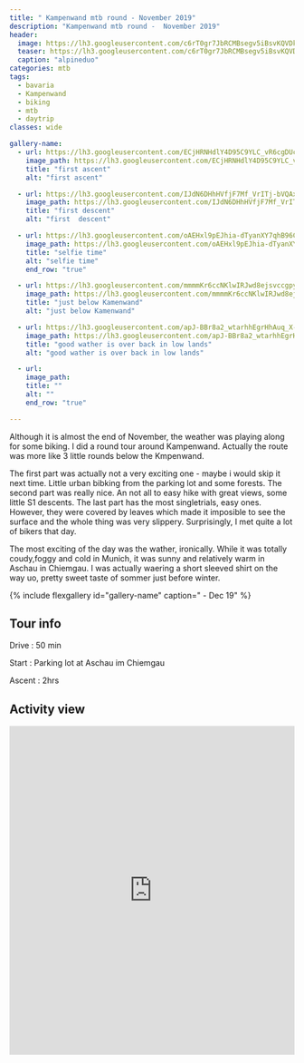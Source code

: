 ```yaml
---
title: " Kampenwand mtb round - November 2019"
description: "Kampenwand mtb round -  November 2019"
header:
  image: https://lh3.googleusercontent.com/c6rT0gr7JbRCMBsegv5iBsvKQVDkPwrhCrbRErCrslpoxl2JsEXTJhDjpQhAMojSLLbWrkJc8B4Fyuhtn5-tvp9peZgCyQqHp8jeg8F_Hho59-meLL6xmC1kWLCiwQYUiihVGfv5NyxlRz5v5fi3hB51x85maNUxDEPajoERB-916iS0_emnNCylexWiGmBsLg0HedxjSRYV6_swW8n7_R-0VpVN6fj0ekgCi-FGIltowwFYTu9quBGXEeXy7CS4_nTm5fO6R-k-N0F_Yb0hHwQt-Zdcw8gpfILTIFBDW-jYoad_-YVC938iY0AmfTrNgC8Wj8TUJn6YMZc_M76r5avchMfmmiVpPTCEngXghY_VsExGWNsX4EughIZo2yfvOChM-H6vxXJx3AdeSht3Onaw10pNwWfebjvohwBLPWdw2EczJK5CcqmqmME4_lMUJQF5RJtB0G1JesYBXAGG8DGqHyKq4flaSKwYrCBvbVHXxa58efhi5xjwJE2fiucAzgMOOXhASME9WUOTJ9GKBbtkOs4kZQThCu4E0Q1U8fWuTiG4MHLTUv2gvj9Xow928LY2ozEa5di3gPiN9eA1gSMSrC9OaiU3yhY5kWnruSd4t0czlU0BxvQGLrmdSRqWtWYDFxAiz6XfYtLgp7jifm00N4JdZwPiJsHR6qXH_n6Jz0i9bkYoeQmPTkY8F72BlvIKzFFeBs9pQ2mH4PAFwMf4_QLV5d4dmBLiDXMkLSiiDd8=w953-h714-no
  teaser: https://lh3.googleusercontent.com/c6rT0gr7JbRCMBsegv5iBsvKQVDkPwrhCrbRErCrslpoxl2JsEXTJhDjpQhAMojSLLbWrkJc8B4Fyuhtn5-tvp9peZgCyQqHp8jeg8F_Hho59-meLL6xmC1kWLCiwQYUiihVGfv5NyxlRz5v5fi3hB51x85maNUxDEPajoERB-916iS0_emnNCylexWiGmBsLg0HedxjSRYV6_swW8n7_R-0VpVN6fj0ekgCi-FGIltowwFYTu9quBGXEeXy7CS4_nTm5fO6R-k-N0F_Yb0hHwQt-Zdcw8gpfILTIFBDW-jYoad_-YVC938iY0AmfTrNgC8Wj8TUJn6YMZc_M76r5avchMfmmiVpPTCEngXghY_VsExGWNsX4EughIZo2yfvOChM-H6vxXJx3AdeSht3Onaw10pNwWfebjvohwBLPWdw2EczJK5CcqmqmME4_lMUJQF5RJtB0G1JesYBXAGG8DGqHyKq4flaSKwYrCBvbVHXxa58efhi5xjwJE2fiucAzgMOOXhASME9WUOTJ9GKBbtkOs4kZQThCu4E0Q1U8fWuTiG4MHLTUv2gvj9Xow928LY2ozEa5di3gPiN9eA1gSMSrC9OaiU3yhY5kWnruSd4t0czlU0BxvQGLrmdSRqWtWYDFxAiz6XfYtLgp7jifm00N4JdZwPiJsHR6qXH_n6Jz0i9bkYoeQmPTkY8F72BlvIKzFFeBs9pQ2mH4PAFwMf4_QLV5d4dmBLiDXMkLSiiDd8=w800-h300no
  caption: "alpineduo"
categories: mtb
tags:
  - bavaria
  - Kampenwand
  - biking
  - mtb
  - daytrip
classes: wide

gallery-name:
  - url: https://lh3.googleusercontent.com/ECjHRNHdlY4D95C9YLC_vR6cgDUczG6RrShMtfRrWk92h6n72BEe3CbQpG2HKiCL5fxmX8iLA7hB-uchUZZBEbz3PPj1wlOFbyXUNp-uYR1Q8IhDzscb08ITDMn2jpPuChlSTJJvv97egj4GJEa-1LE3JXHmTpswTd-XNF3jB--n5HXXyXJHgQfCaBHKzd6ont2I6oNDABIiytRmsOZp-de_Oi1HhZQZ-b6KuygKo6dDBDqAUb3P-f5Rr9oepyfgFMnkJkJUaSaa3bhogtp40VInLAvZVDOu2lsgr7FPMWBl5oQj-NOVo2QmGioTpizCLt4DE1txOCwdHxGxtNh3S_LDGiyeyZpGMcWn0tLVWl8Zq3VQviAzjRpC_GV1EPdaVXlc0PopTNfSXUWpJsxw6kQUWdDvZLb56DCq29BAhNBghIyJ5EHnwtLskGpPPQWy6fJ5zPfcG4zENbqMpMfvmGxfpG8Kf9-sXh8Q3n00fVl76Z9xPWTNvcH14gsodL_KAg3tOUDldeZK0K5MjVfd1hWNhfsNo8Rj_EO5C61CdAiHElxjDpQ-PTh_UAOLXt3EIUHVmvh9mer8gjsVndnXrnw5Wh2wGjCoi5cUmg1bAHsmNAYlk2rtjoRh7iPQVFQ9HuG8GToMZjqVvNtHn80ZOx1vA0R01EW0PY54gEzPQKqaIx5yHW6b4fN53N0_rCFsBKkzO8pb9W9HJW-F1zKgzANljaaNQ1DHG6sfDQv9B-OxQRw=w953-h714-no
    image_path: https://lh3.googleusercontent.com/ECjHRNHdlY4D95C9YLC_vR6cgDUczG6RrShMtfRrWk92h6n72BEe3CbQpG2HKiCL5fxmX8iLA7hB-uchUZZBEbz3PPj1wlOFbyXUNp-uYR1Q8IhDzscb08ITDMn2jpPuChlSTJJvv97egj4GJEa-1LE3JXHmTpswTd-XNF3jB--n5HXXyXJHgQfCaBHKzd6ont2I6oNDABIiytRmsOZp-de_Oi1HhZQZ-b6KuygKo6dDBDqAUb3P-f5Rr9oepyfgFMnkJkJUaSaa3bhogtp40VInLAvZVDOu2lsgr7FPMWBl5oQj-NOVo2QmGioTpizCLt4DE1txOCwdHxGxtNh3S_LDGiyeyZpGMcWn0tLVWl8Zq3VQviAzjRpC_GV1EPdaVXlc0PopTNfSXUWpJsxw6kQUWdDvZLb56DCq29BAhNBghIyJ5EHnwtLskGpPPQWy6fJ5zPfcG4zENbqMpMfvmGxfpG8Kf9-sXh8Q3n00fVl76Z9xPWTNvcH14gsodL_KAg3tOUDldeZK0K5MjVfd1hWNhfsNo8Rj_EO5C61CdAiHElxjDpQ-PTh_UAOLXt3EIUHVmvh9mer8gjsVndnXrnw5Wh2wGjCoi5cUmg1bAHsmNAYlk2rtjoRh7iPQVFQ9HuG8GToMZjqVvNtHn80ZOx1vA0R01EW0PY54gEzPQKqaIx5yHW6b4fN53N0_rCFsBKkzO8pb9W9HJW-F1zKgzANljaaNQ1DHG6sfDQv9B-OxQRw=w400-h300-no
    title: "first ascent"
    alt: "first ascent"

  - url: https://lh3.googleusercontent.com/IJdN6DHhHVfjF7Mf_VrITj-bVQAxZoxoKxTsXD1h0QOohOf99Il7gXHftUpidZAro1d7vGXUc4cPi4eR1TXVd_gwUf7pPavEYELamkFsBnl3mPN1gMYg8tQrygYpgL4rhIVBBysBSjVJiuzoELoBioVcGTUUJgNhnrfy-kJkOqM7REsTlUJy7yh_nOUyde56QF0b5XB1vY10qXm4PBV6OdSCdsMguxlw-jv0WNZP_3TLm2ji7Iq2RLVeSkZ8XrSXhcMqUDEr4i0tzjpcoTs3ZlRw81V7M9QFdkTvTTPnwVyzy3sRvult0VWH3xLWmpRdrW8dmGCkylAxOKpZBiT8HMX31uiEO1NPSHybJZx9E2wQZRKYd-c-q0bXnS477_pqq1CbOWVvEARsqMv0STRWqhTRIRHAwVfYenyvb7nN8_2LyYFCIhfCXEDAtkgZKsQeo6tUR6iSNLu7Ai6wyKhot08OKucT7cdLCZQnjoAprZ430E2KBp2iuIqG2_eeVeKdtfolnd8VhgOlohTDI_igqsqGG0VQxu8TwoCjQrNpjba0FcEetHikq7ScBL-Hhdgij9ndOdI0PHVVOtdGXUo137f4j29YC6NUeNS1XP95V7Djh3bkJi8H_y86EVd6QMR0QtwlvQOJC1N-8YoVaVBYBOqk_R1nEUoiY3zlLeeHtVGJTWo5tcsodriOp-knyfN0rEbaTZUMjCzn1rmqEhufncIMPsae53YUPnrfoRxprENPy2A=w953-h714-no
    image_path: https://lh3.googleusercontent.com/IJdN6DHhHVfjF7Mf_VrITj-bVQAxZoxoKxTsXD1h0QOohOf99Il7gXHftUpidZAro1d7vGXUc4cPi4eR1TXVd_gwUf7pPavEYELamkFsBnl3mPN1gMYg8tQrygYpgL4rhIVBBysBSjVJiuzoELoBioVcGTUUJgNhnrfy-kJkOqM7REsTlUJy7yh_nOUyde56QF0b5XB1vY10qXm4PBV6OdSCdsMguxlw-jv0WNZP_3TLm2ji7Iq2RLVeSkZ8XrSXhcMqUDEr4i0tzjpcoTs3ZlRw81V7M9QFdkTvTTPnwVyzy3sRvult0VWH3xLWmpRdrW8dmGCkylAxOKpZBiT8HMX31uiEO1NPSHybJZx9E2wQZRKYd-c-q0bXnS477_pqq1CbOWVvEARsqMv0STRWqhTRIRHAwVfYenyvb7nN8_2LyYFCIhfCXEDAtkgZKsQeo6tUR6iSNLu7Ai6wyKhot08OKucT7cdLCZQnjoAprZ430E2KBp2iuIqG2_eeVeKdtfolnd8VhgOlohTDI_igqsqGG0VQxu8TwoCjQrNpjba0FcEetHikq7ScBL-Hhdgij9ndOdI0PHVVOtdGXUo137f4j29YC6NUeNS1XP95V7Djh3bkJi8H_y86EVd6QMR0QtwlvQOJC1N-8YoVaVBYBOqk_R1nEUoiY3zlLeeHtVGJTWo5tcsodriOp-knyfN0rEbaTZUMjCzn1rmqEhufncIMPsae53YUPnrfoRxprENPy2A=w400-h300-no
    title: "first descent"
    alt: "first  descent"

  - url: https://lh3.googleusercontent.com/oAEHxl9pEJhia-dTyanXY7qhB96CXAm0S3wf1Aqt6ECT6d_qv699RC1Fzx0FF_2HpT0zGLOLphql4ZbOopiGApiiFg96DtHESkO3aclM-_ZpQlRXO9PiL-eTTE2t-YMsLrVxG4KMNqhB6qlCMG_sOBVyj99F0QcINr6o64GjBXFkXbAUJaUTKqDNg2OEWjORiFubeVBmH0M0mVMR9wcDle-gbctJOqsKVP6RFQutPSiL7s3pQEN1YaW-s_hqvIjEyOkMD5c95EIB1sGXmVls6ar8FLSXQdawfLJVL7vTsdmImRVMG40I3Ms2Eh_d0mEN-o27tZQZcgpSV0J7MrK_MnyYI-ahbNRMEbixuUtk-6c4aNY-psJm3UktTK440jhZWmQqOeCwduGsScBuBi2zdh73l-GKMEi_FA9EYzbXl9n_Sv9vbVyE2WiUad_skW5XD9WQtQ-XYrdnc-GULHtvrdjWY7AQAaXi6zgdPlCbbgTswJLDZqIsFeFd-Gvx6Wh-TWNN3q-Ww_6nK2-Lg0FrGFWwkbclY5KxvVfBXAWtvbVl9ESvzYbXW2KUDem9BEGX-qcRqerzPrcLGfv_iN1R-KG7thAfV1SfSGJLfKZF_Yc_Qy6-7Li7-B3-vGxnZG_cQzwh_lbhw2sKDCqFk-JC-VLx_oV0Hcz9-Jp2gUC6_wqiivmlD4_45f7Qv0m1GzkAObZlps1YsZriT9iZAG4wydUyi74gXvjuNxi6YZ_jmaulfj4=w953-h714-no
    image_path: https://lh3.googleusercontent.com/oAEHxl9pEJhia-dTyanXY7qhB96CXAm0S3wf1Aqt6ECT6d_qv699RC1Fzx0FF_2HpT0zGLOLphql4ZbOopiGApiiFg96DtHESkO3aclM-_ZpQlRXO9PiL-eTTE2t-YMsLrVxG4KMNqhB6qlCMG_sOBVyj99F0QcINr6o64GjBXFkXbAUJaUTKqDNg2OEWjORiFubeVBmH0M0mVMR9wcDle-gbctJOqsKVP6RFQutPSiL7s3pQEN1YaW-s_hqvIjEyOkMD5c95EIB1sGXmVls6ar8FLSXQdawfLJVL7vTsdmImRVMG40I3Ms2Eh_d0mEN-o27tZQZcgpSV0J7MrK_MnyYI-ahbNRMEbixuUtk-6c4aNY-psJm3UktTK440jhZWmQqOeCwduGsScBuBi2zdh73l-GKMEi_FA9EYzbXl9n_Sv9vbVyE2WiUad_skW5XD9WQtQ-XYrdnc-GULHtvrdjWY7AQAaXi6zgdPlCbbgTswJLDZqIsFeFd-Gvx6Wh-TWNN3q-Ww_6nK2-Lg0FrGFWwkbclY5KxvVfBXAWtvbVl9ESvzYbXW2KUDem9BEGX-qcRqerzPrcLGfv_iN1R-KG7thAfV1SfSGJLfKZF_Yc_Qy6-7Li7-B3-vGxnZG_cQzwh_lbhw2sKDCqFk-JC-VLx_oV0Hcz9-Jp2gUC6_wqiivmlD4_45f7Qv0m1GzkAObZlps1YsZriT9iZAG4wydUyi74gXvjuNxi6YZ_jmaulfj4=w400-h300-no
    title: "selfie time"
    alt: "selfie time"
    end_row: "true"

  - url: https://lh3.googleusercontent.com/mmmmKr6ccNKlwIRJwd8ejsvccgpycgDRotlj7lRCJgm79nIWc4NQmgRSKjZ8yGgbVAtNrSVBGBuG2yW__mbMeqmCoCuB3hgm5w15v5o4OUXp_9M_-IE8Kx6x8bUFuFkmjcjr3TW2OOY3NS8Xdx7o0Ek0scVbWp-7iaHW-9nRIoHX5ocZQAMWPoi84V_kxUoiu5B_N3CdaqM3Uh5EHM5FL5PDXB4VbMu91lO8N26vzijeMX0FNWVq1xLHlmRLZWfIPB295U4D3DHKR_M0zYU26MfIzAwoVQf_z-POSmFQ6cejdiJRxBfDvOiIUAJJE9uhFeJpombHrHw2ASDp7GhxNOIh6iXVZBos4VZYkgTm_4LhLYuqmeuBK911Ome1ZmJBGGH1IPhwnkM-voGG1YRZLX3bGgF0mcRg1dQnjKs0K9i8BJNv703t0fLJgpCC6wkwjUyC6IDTZ4ZuoV83Gi97jCvEROSYbCmwJZBumo2Ylk25S2u-CKJ8qSCILlepOnZvJDCDkB90MSZJAlxFUOOul0mcTo6qudmODuuKLOZJacom_2QExcLD0383GSIPvSVzZIG8MTrhZhTKUxGaKA353NNoD9bH-8N1sr89G70Amt35RELA53CI5BTH-0QXRoUNUcTwLl4Yxp4AoHKCdBfLzwd17lAdzUB1i5lZnIHhIwa7TuTEIn5OyMi4oRxa8XJ03MoauVVyncNIADeI_BeVsrBnc1sLzUo_k6ZKOUeHLP8rm_4=w953-h714-no
    image_path: https://lh3.googleusercontent.com/mmmmKr6ccNKlwIRJwd8ejsvccgpycgDRotlj7lRCJgm79nIWc4NQmgRSKjZ8yGgbVAtNrSVBGBuG2yW__mbMeqmCoCuB3hgm5w15v5o4OUXp_9M_-IE8Kx6x8bUFuFkmjcjr3TW2OOY3NS8Xdx7o0Ek0scVbWp-7iaHW-9nRIoHX5ocZQAMWPoi84V_kxUoiu5B_N3CdaqM3Uh5EHM5FL5PDXB4VbMu91lO8N26vzijeMX0FNWVq1xLHlmRLZWfIPB295U4D3DHKR_M0zYU26MfIzAwoVQf_z-POSmFQ6cejdiJRxBfDvOiIUAJJE9uhFeJpombHrHw2ASDp7GhxNOIh6iXVZBos4VZYkgTm_4LhLYuqmeuBK911Ome1ZmJBGGH1IPhwnkM-voGG1YRZLX3bGgF0mcRg1dQnjKs0K9i8BJNv703t0fLJgpCC6wkwjUyC6IDTZ4ZuoV83Gi97jCvEROSYbCmwJZBumo2Ylk25S2u-CKJ8qSCILlepOnZvJDCDkB90MSZJAlxFUOOul0mcTo6qudmODuuKLOZJacom_2QExcLD0383GSIPvSVzZIG8MTrhZhTKUxGaKA353NNoD9bH-8N1sr89G70Amt35RELA53CI5BTH-0QXRoUNUcTwLl4Yxp4AoHKCdBfLzwd17lAdzUB1i5lZnIHhIwa7TuTEIn5OyMi4oRxa8XJ03MoauVVyncNIADeI_BeVsrBnc1sLzUo_k6ZKOUeHLP8rm_4=w400-h300-no
    title: "just below Kamenwand"
    alt: "just below Kamenwand"

  - url: https://lh3.googleusercontent.com/apJ-BBr8a2_wtarhhEgrHhAuq_X-zErLauwLNlZTUawxl5hWmDSnHGBlyI5jo0bjpxbrQBG8Jp6DzevFsAJo9gKwm6e2mK8DbNydg5ENP_Ra-VM1E3s7gyI96unKsihwKVdoEll7KbtClypI6KgDlp3r8XkgFD0OOyzdyQcqWkvgMmjidiA8FGRGR8S4S0X3QzPdN1x0QYxjthQBX_oVKWxxamTpAddxqr_ka00lhOvKv_0S42hZHlO-3DZC_QNcctBId6orJL46Hsh2pO1mhRuRzZ6EIxLYyf4sEDkBefSfLN2MLX0g9fIF_Mdu-gHG-LlmRgJ5lk6xTY_VlduyXqzfl0hVpIZR-S4aprlwPcgMbgyFkLeqy3q7lW2gqijYYYRhtOd-wAgBOz1TdxDxtOoA9MNlUyw_sCrnRy8q8dfaHMW3Z4SIqZuzLZIlmq0NTkWqkrKEqsZnpEn1HzfdHRrIfgwe3uv7oRyFWHk92qTN9MIHn32kGjxsroxAF_BglqM__ooY3xR2_-rtfGiZQoas9abYDHbChQ2vmlgi--p6fbTYBM_Q2QwkcRARBjOmxnT9kR_kuFmml4sTIAV7xwmCgakaBhBSYX5qHxeW78skj2GYE5apNYD-1afmXDD9weDQfwolcBYmMPLk_9gOiEZXGfCSbtZdMauJNEDRf6urT0GIarsUI-lN9eg4tylz-DKlAAAb4lyzwzSSZjB5IHNs9IDGdsZhtzH-n6IDv6j4eC4=w953-h714-no
    image_path: https://lh3.googleusercontent.com/apJ-BBr8a2_wtarhhEgrHhAuq_X-zErLauwLNlZTUawxl5hWmDSnHGBlyI5jo0bjpxbrQBG8Jp6DzevFsAJo9gKwm6e2mK8DbNydg5ENP_Ra-VM1E3s7gyI96unKsihwKVdoEll7KbtClypI6KgDlp3r8XkgFD0OOyzdyQcqWkvgMmjidiA8FGRGR8S4S0X3QzPdN1x0QYxjthQBX_oVKWxxamTpAddxqr_ka00lhOvKv_0S42hZHlO-3DZC_QNcctBId6orJL46Hsh2pO1mhRuRzZ6EIxLYyf4sEDkBefSfLN2MLX0g9fIF_Mdu-gHG-LlmRgJ5lk6xTY_VlduyXqzfl0hVpIZR-S4aprlwPcgMbgyFkLeqy3q7lW2gqijYYYRhtOd-wAgBOz1TdxDxtOoA9MNlUyw_sCrnRy8q8dfaHMW3Z4SIqZuzLZIlmq0NTkWqkrKEqsZnpEn1HzfdHRrIfgwe3uv7oRyFWHk92qTN9MIHn32kGjxsroxAF_BglqM__ooY3xR2_-rtfGiZQoas9abYDHbChQ2vmlgi--p6fbTYBM_Q2QwkcRARBjOmxnT9kR_kuFmml4sTIAV7xwmCgakaBhBSYX5qHxeW78skj2GYE5apNYD-1afmXDD9weDQfwolcBYmMPLk_9gOiEZXGfCSbtZdMauJNEDRf6urT0GIarsUI-lN9eg4tylz-DKlAAAb4lyzwzSSZjB5IHNs9IDGdsZhtzH-n6IDv6j4eC4=w400-h300-no
    title: "good wather is over back in low lands"
    alt: "good wather is over back in low lands"

  - url: 
    image_path: 
    title: ""
    alt: ""
    end_row: "true"

---
```

Although it is almost the end of November, the weather was playing along for some biking. I did a round tour around Kampenwand. Actually the route was more like 3 little rounds below the Kmpenwand. 

The first part was actually not a very exciting one - maybe i would skip it next time. Little urban bibking from the parking lot and some forests. The second part was really nice. An not all to easy hike with great views, some little S1 descents. The last part has the most singletrials, easy ones. However, they were covered by leaves which made it imposible to see the surface and the whole thing was very slippery. Surprisingly, I met quite a lot of bikers that day.

The most exciting of the day was the wather, ironically. While it was totally coudy,foggy and cold in Munich, it was sunny and relatively warm in Aschau in Chiemgau. I was actually waering a short sleeved shirt on the way uo, pretty sweet taste of sommer just before winter. 

{% include flexgallery id="gallery-name" caption=" - Dec 19" %}

## Tour info

Drive
: 50 min

Start
: Parking lot at Aschau im Chiemgau

Ascent
: 2hrs

## Activity view

<iframe src="https://www.komoot.com/tour/105310210/embed?profile=1" width="100%" height="580" frameborder="0" scrolling="no"></iframe>